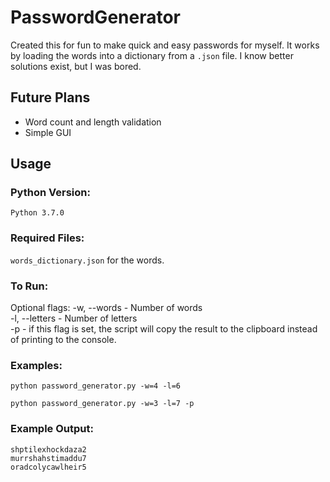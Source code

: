 # PasswordGenerator

Created this for fun to make quick and easy passwords for myself. It works by loading the words into a dictionary
from a `.json` file. I know better solutions exist, but I was bored.

## Future Plans

-   Word count and length validation
-   Simple GUI

## Usage

### Python Version:

`Python 3.7.0`

### Required Files:

`words_dictionary.json` for the words.

### To Run:

Optional flags:
-w, --words - Number of words <br>
-l, --letters - Number of letters <br>
-p - if this flag is set, the script will copy the result to the clipboard instead of printing to the console. <br>

### Examples:

```
python password_generator.py -w=4 -l=6
```

```
python password_generator.py -w=3 -l=7 -p
```

### Example Output:

`shptilexhockdaza2`  
`murrshahstimaddu7`  
`oradcolycawlheir5`
